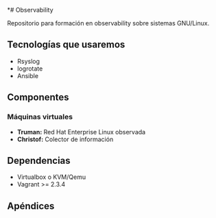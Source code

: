 *# Observability

Repositorio para formación en observability sobre sistemas GNU/Linux.

## Tecnologías que usaremos
* Rsyslog
* logrotate
* Ansible

## Componentes
### Máquinas virtuales
* **Truman:** Red Hat Enterprise Linux observada
* **Christof:** Colector de información

## Dependencias
* Virtualbox o KVM/Qemu
* Vagrant >= 2.3.4

## Apéndices
